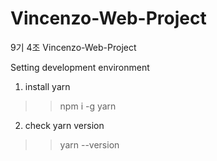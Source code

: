 # Vincenzo-Web-Project
9기 4조 Vincenzo-Web-Project

Setting development environment
1. install yarn
>> npm i -g yarn

2. check yarn version
>> yarn --version
